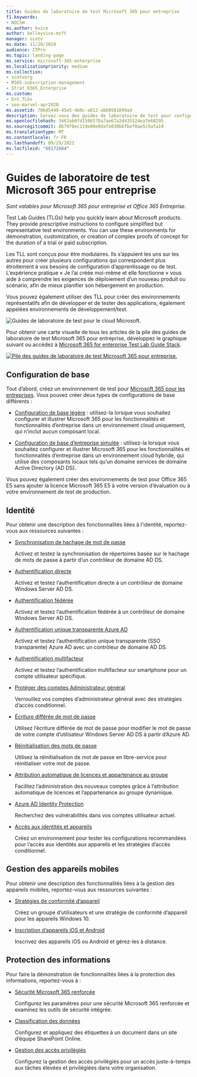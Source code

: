```yaml
---
title: Guides de laboratoire de test Microsoft 365 pour entreprise
f1.keywords:
- NOCSH
ms.author: kvice
author: kelleyvice-msft
manager: scotv
ms.date: 11/20/2019
audience: ITPro
ms.topic: landing-page
ms.service: microsoft-365-enterprise
ms.localizationpriority: medium
ms.collection:
- scotvorg
- M365-subscription-management
- Strat_O365_Enterprise
ms.custom:
- Ent_TLGs
- seo-marvel-apr2020
ms.assetid: 706d5449-45e5-4b0c-a012-ab60501899ad
description: Servez-vous des guides de laboratoire de test pour configurer les environnements de développement/test, de preuve de concept et de démonstration pour Microsoft 365 pour entreprise.
ms.openlocfilehash: 3463ab0fd1506578a7ae67a2d435524ea7e68295
ms.sourcegitcommit: 0b7070ec119e00e0dafe030bbfbef0ae5c9afa19
ms.translationtype: MT
ms.contentlocale: fr-FR
ms.lasthandoff: 09/29/2022
ms.locfileid: "68172684"
---
```

# <a name="microsoft-365-for-enterprise-test-lab-guides"></a>Guides de laboratoire de test Microsoft 365 pour entreprise

*Sont valables pour Microsoft 365 pour entreprise et Office 365 Entreprise*.

Test Lab Guides (TLGs) help you quickly learn about Microsoft products. They provide prescriptive instructions to configure simplified but representative test environments. You can use these environments for demonstration, customization, or creation of complex proofs of concept for the duration of a trial or paid subscription.

Les TLL sont conçus pour être modulaires. Ils s’appuient les uns sur les autres pour créer plusieurs configurations qui correspondent plus étroitement à vos besoins de configuration d’apprentissage ou de test. L’expérience pratique « Je l’ai créée moi-même et elle fonctionne » vous aide à comprendre les exigences de déploiement d’un nouveau produit ou scénario, afin de mieux planifier son hébergement en production.

Vous pouvez également utiliser des TLL pour créer des environnements représentatifs afin de développer et de tester des applications, également appelées environnements de développement/test.
  
![Guides de laboratoire de test pour le cloud Microsoft.](../media/m365-enterprise-test-lab-guides/cloud-tlg-icon.png)

Pour obtenir une carte visuelle de tous les articles de la pile des guides de laboratoire de test Microsoft 365 pour entreprise, développez le graphique suivant ou accédez à [Microsoft 365 for enterprise Test Lab Guide Stack](../downloads/Microsoft365EnterpriseTLGStack.pdf).

[![Pile des guides de laboratoire de test Microsoft 365 pour entreprise.](../media/m365-enterprise-test-lab-guides/microsoft-365-enterprise-tlg-stack.png)](../downloads/Microsoft365EnterpriseTLGStack.pdf)

## <a name="base-configuration"></a>Configuration de base

Tout d’abord, créez un environnement de test pour [Microsoft 365 pour les entreprises](/microsoft-365-enterprise/). Vous pouvez créer deux types de configurations de base différents :

- [Configuration de base légère](lightweight-base-configuration-microsoft-365-enterprise.md) : utilisez-la lorsque vous souhaitez configurer et illustrer Microsoft 365 pour les fonctionnalités et fonctionnalités d’entreprise dans un environnement cloud uniquement, qui n’inclut aucun composant local.

- [Configuration de base d’entreprise simulée](simulated-ent-base-configuration-microsoft-365-enterprise.md) : utilisez-la lorsque vous souhaitez configurer et illustrer Microsoft 365 pour les fonctionnalités et fonctionnalités d’entreprise dans un environnement cloud hybride, qui utilise des composants locaux tels qu’un domaine services de domaine Active Directory (AD DS).

Vous pouvez également créer des environnements de test pour Office 365 E5 sans ajouter la licence Microsoft 365 E5 à votre version d’évaluation ou à votre environnement de test de production.
    
## <a name="identity"></a>Identité

Pour obtenir une description des fonctionnalités liées à l’identité, reportez-vous aux ressources suivantes :

- [Synchronisation de hachage de mot de passe](password-hash-sync-m365-ent-test-environment.md)
  
   Activez et testez la synchronisation de répertoires basée sur le hachage de mots de passe à partir d’un contrôleur de domaine AD DS.

- [Authentification directe](pass-through-auth-m365-ent-test-environment.md)
  
   Activez et testez l’authentification directe à un contrôleur de domaine Windows Server AD DS.

- [Authentification fédérée](federated-identity-for-your-microsoft-365-dev-test-environment.md)
  
   Activez et testez l’authentification fédérée à un contrôleur de domaine Windows Server AD DS.

- [Authentification unique transparente Azure AD](single-sign-on-m365-ent-test-environment.md)
  
   Activez et testez l’authentification unique transparente (SSO transparente) Azure AD avec un contrôleur de domaine AD DS.

- [Authentification multifacteur](multi-factor-authentication-microsoft-365-test-environment.md)
  
   Activez et testez l’authentification multifacteur sur smartphone pour un compte utilisateur spécifique.

- [Protéger des comptes Administrateur général](protect-global-administrator-accounts-microsoft-365-test-environment.md)

   Verrouillez vos comptes d’administrateur général avec des stratégies d’accès conditionnel.

- [Écriture différée de mot de passe](password-writeback-m365-ent-test-environment.md)

   Utilisez l’écriture différée de mot de passe pour modifier le mot de passe de votre compte d’utilisateur Windows Server AD DS à partir d’Azure AD.

- [Réinitialisation des mots de passe](password-reset-m365-ent-test-environment.md)

   Utilisez la réinitialisation de mot de passe en libre-service pour réinitialiser votre mot de passe.

- [Attribution automatique de licences et appartenance au groupe](automate-licenses-group-membership-microsoft-365-test-environment.md)

   Facilitez l’administration des nouveaux comptes grâce à l’attribution automatique de licences et l’appartenance au groupe dynamique.

- [Azure AD Identity Protection](azure-ad-identity-protection-microsoft-365-test-environment.md)

   Recherchez des vulnérabilités dans vos comptes utilisateur actuel.

- [Accès aux identités et appareils](identity-device-access-m365-test-environment.md)

   Créez un environnement pour tester les configurations recommandées pour l’accès aux identités aux appareils et les stratégies d’accès conditionnel.

## <a name="mobile-device-management"></a>Gestion des appareils mobiles

Pour obtenir une description des fonctionnalités liées à la gestion des appareils mobiles, reportez-vous aux ressources suivantes :

- [Stratégies de conformité d’appareil](mam-policies-for-your-microsoft-365-enterprise-dev-test-environment.md)
    
   Créez un groupe d’utilisateurs et une stratégie de conformité d’appareil pour les appareils Windows 10.
    
- [Inscription d’appareils iOS et Android](enroll-ios-and-android-devices-in-your-microsoft-enterprise-365-dev-test-environ.md)
   
   Inscrivez des appareils iOS ou Android et gérez-les à distance.

## <a name="information-protection"></a>Protection des informations

Pour faire la démonstration de fonctionnalités liées à la protection des informations, reportez-vous à :

- [Sécurité Microsoft 365 renforcée](increased-o365-security-microsoft-365-enterprise-dev-test-environment.md)
    
   Configurez les paramètres pour une sécurité Microsoft 365 renforcée et examinez les outils de sécurité intégrée.
  
- [Classification des données](data-classification-microsoft-365-enterprise-dev-test-environment.md)
    
   Configurez et appliquez des étiquettes à un document dans un site d’équipe SharePoint Online.
    
- [Gestion des accès privilégiés](privileged-access-microsoft-365-enterprise-dev-test-environment.md)
    
   Configurez la gestion des accès privilégiés pour un accès juste-à-temps aux tâches élevées et privilégiées dans votre organisation.